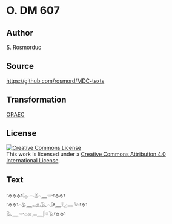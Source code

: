 # O. DM 607

## Author

S. Rosmorduc

## Source

https://github.com/rosmord/MDC-texts

## Transformation

[ORAEC](https://oraec.github.io/)

## License

<a rel="license" href="http://creativecommons.org/licenses/by/4.0/"><img alt="Creative Commons License" style="border-width:0" src="https://i.creativecommons.org/l/by/4.0/88x31.png" /></a><br />This work is licensed under a <a rel="license" href="http://creativecommons.org/licenses/by/4.0/">Creative Commons Attribution 4.0 International License</a>.

## Text

⸢⯑⯑⯑⸣𓇋𓐍𓏛𓏎𓏏𓈖𓎡⸢⯑⯑⸣<br>
⸢⯑⯑⸣𓏏𓅱𓈖𓏤𓏤𓏤𓁷𓏤𓅓𓏏𓀏𓈖𓎛𓈎𓂋𓅪⸢⯑⸣<br>
𓅓𓈖𓎡𓏏𓏴𓈒𓏤𓏤𓏤𓈖𓋴𓎼𓄿⸢⯑⯑⸣<br>
